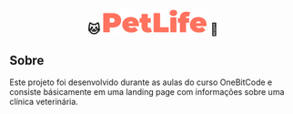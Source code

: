 
<div align="center">

  ## 🐱 ![Texto Alternativo](https://github.com/marianasciment0/PetLife/blob/main/assets/image/logo.svg) 🐶
  
</div>

## Sobre
Este projeto foi desenvolvido durante as aulas do curso OneBitCode e consiste básicamente em uma landing page com informações sobre uma clínica veterinária.

<div align="center"
  <img src="/assets/image/demo.png">
</div>
